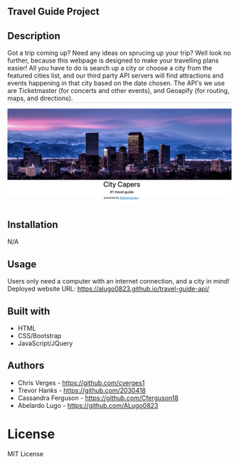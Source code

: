 ## Travel Guide Project

## Description
Got a trip coming up? Need any ideas on sprucing up your trip? Well look no further, because this webpage is designed to make your travelling plans easier! All you have to do is search up a city or choose a city from the featured cities list, and our third party API servers will find attractions and events happening in that city based on the date chosen. The API's we use are Ticketmaster (for concerts and other events), and Geoapify (for routing, maps, and directions).
![City Capers](project-screenshot.png)


## Installation
N/A

## Usage
Users only need a computer with an internet connection, and a city in mind!
Deployed website URL: https://alugo0823.github.io/travel-guide-api/

## Built with
* HTML
* CSS/Bootstrap
* JavaScript/JQuery

## Authors

- Chris Verges - https://github.com/cverges1
- Trevor Hanks - https://github.com/2030418
- Cassandra Ferguson - https://github.com/Cferguson18
- Abelardo Lugo - https://github.com/ALugo0823

# License
MIT License